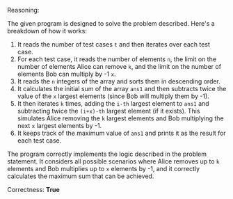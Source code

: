 Reasoning:

The given program is designed to solve the problem described. Here's a breakdown of how it works:

1. It reads the number of test cases `t` and then iterates over each test case.
2. For each test case, it reads the number of elements `n`, the limit on the number of elements Alice can remove `k`, and the limit on the number of elements Bob can multiply by -1 `x`.
3. It reads the `n` integers of the array and sorts them in descending order.
4. It calculates the initial sum of the array `ans1` and then subtracts twice the value of the `x` largest elements (since Bob will multiply them by -1).
5. It then iterates `k` times, adding the `i-th` largest element to `ans1` and subtracting twice the `(i+x)-th` largest element (if it exists). This simulates Alice removing the `k` largest elements and Bob multiplying the next `x` largest elements by -1.
6. It keeps track of the maximum value of `ans1` and prints it as the result for each test case.

The program correctly implements the logic described in the problem statement. It considers all possible scenarios where Alice removes up to `k` elements and Bob multiplies up to `x` elements by -1, and it correctly calculates the maximum sum that can be achieved.

Correctness: **True**